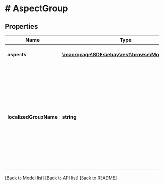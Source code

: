 # # AspectGroup

## Properties

Name | Type | Description | Notes
------------ | ------------- | ------------- | -------------
**aspects** | [**\macropage\SDKs\ebay\rest\browse\Model\Aspect[]**](Aspect.md) | An array of the name/value pairs for the aspects of the product. For example: BRAND/Apple | [optional]
**localizedGroupName** | **string** | The name of a group of aspects. &lt;br /&gt;&lt;br /&gt;In the following example, &lt;b&gt; Product Identifiers&lt;/b&gt; and &lt;b&gt; Process&lt;/b&gt; are product aspect group names. Under the group name are the product aspect name/value pairs. &lt;p&gt;&lt;b&gt; Product Identifiers&lt;/b&gt; &lt;br /&gt;&amp;nbsp;&amp;nbsp;&amp;nbsp;Brand/Apple &lt;br /&gt;&amp;nbsp;&amp;nbsp;&amp;nbsp;Product Family/iMac&lt;/p&gt; &lt;p&gt;&lt;b&gt; Processor&lt;/b&gt;&lt;br /&gt;&amp;nbsp;&amp;nbsp;&amp;nbsp;Processor Type/Intel &lt;br /&gt;&amp;nbsp;&amp;nbsp;&amp;nbsp;Processor Speed/3.10&lt;/p&gt; | [optional]

[[Back to Model list]](../../README.md#models) [[Back to API list]](../../README.md#endpoints) [[Back to README]](../../README.md)
